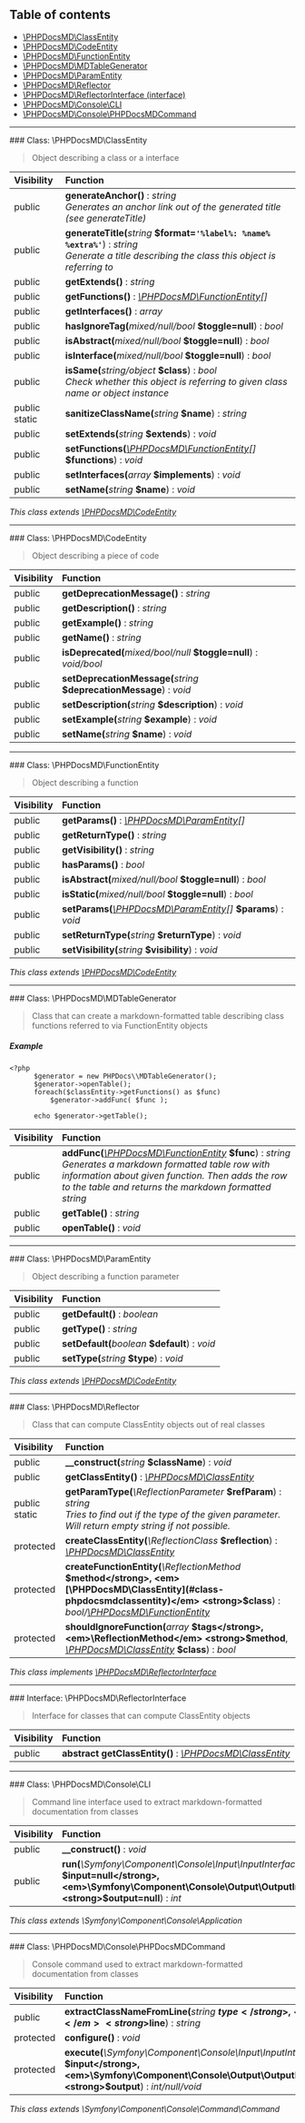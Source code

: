 ## Table of contents

- [\PHPDocsMD\ClassEntity](#class-phpdocsmdclassentity)
- [\PHPDocsMD\CodeEntity](#class-phpdocsmdcodeentity)
- [\PHPDocsMD\FunctionEntity](#class-phpdocsmdfunctionentity)
- [\PHPDocsMD\MDTableGenerator](#class-phpdocsmdmdtablegenerator)
- [\PHPDocsMD\ParamEntity](#class-phpdocsmdparamentity)
- [\PHPDocsMD\Reflector](#class-phpdocsmdreflector)
- [\PHPDocsMD\ReflectorInterface (interface)](#interface-phpdocsmdreflectorinterface)
- [\PHPDocsMD\Console\CLI](#class-phpdocsmdconsolecli)
- [\PHPDocsMD\Console\PHPDocsMDCommand](#class-phpdocsmdconsolephpdocsmdcommand)

<hr /> 
### Class: \PHPDocsMD\ClassEntity

> Object describing a class or a interface

| Visibility | Function |
|:-----------|:---------|
| public | <strong>generateAnchor()</strong> : <em>string</em><br /><em>Generates an anchor link out of the generated title (see generateTitle)</em> |
| public | <strong>generateTitle(</strong><em>string</em> <strong>$format=`'%label%: %name% %extra%'`</strong>)</strong> : <em>string</em><br /><em>Generate a title describing the class this object is referring to</em> |
| public | <strong>getExtends()</strong> : <em>string</em> |
| public | <strong>getFunctions()</strong> : <em>[\PHPDocsMD\FunctionEntity](#class-phpdocsmdfunctionentity)[]</em> |
| public | <strong>getInterfaces()</strong> : <em>array</em> |
| public | <strong>hasIgnoreTag(</strong><em>mixed/null/bool</em> <strong>$toggle=null</strong>)</strong> : <em>bool</em> |
| public | <strong>isAbstract(</strong><em>mixed/null/bool</em> <strong>$toggle=null</strong>)</strong> : <em>bool</em> |
| public | <strong>isInterface(</strong><em>mixed/null/bool</em> <strong>$toggle=null</strong>)</strong> : <em>bool</em> |
| public | <strong>isSame(</strong><em>string/object</em> <strong>$class</strong>)</strong> : <em>bool</em><br /><em>Check whether this object is referring to given class name or object instance</em> |
| public static | <strong>sanitizeClassName(</strong><em>string</em> <strong>$name</strong>)</strong> : <em>string</em> |
| public | <strong>setExtends(</strong><em>string</em> <strong>$extends</strong>)</strong> : <em>void</em> |
| public | <strong>setFunctions(</strong><em>[\PHPDocsMD\FunctionEntity](#class-phpdocsmdfunctionentity)[]</em> <strong>$functions</strong>)</strong> : <em>void</em> |
| public | <strong>setInterfaces(</strong><em>array</em> <strong>$implements</strong>)</strong> : <em>void</em> |
| public | <strong>setName(</strong><em>string</em> <strong>$name</strong>)</strong> : <em>void</em> |

*This class extends [\PHPDocsMD\CodeEntity](#class-phpdocsmdcodeentity)*

<hr /> 
### Class: \PHPDocsMD\CodeEntity

> Object describing a piece of code

| Visibility | Function |
|:-----------|:---------|
| public | <strong>getDeprecationMessage()</strong> : <em>string</em> |
| public | <strong>getDescription()</strong> : <em>string</em> |
| public | <strong>getExample()</strong> : <em>string</em> |
| public | <strong>getName()</strong> : <em>string</em> |
| public | <strong>isDeprecated(</strong><em>mixed/bool/null</em> <strong>$toggle=null</strong>)</strong> : <em>void/bool</em> |
| public | <strong>setDeprecationMessage(</strong><em>string</em> <strong>$deprecationMessage</strong>)</strong> : <em>void</em> |
| public | <strong>setDescription(</strong><em>string</em> <strong>$description</strong>)</strong> : <em>void</em> |
| public | <strong>setExample(</strong><em>string</em> <strong>$example</strong>)</strong> : <em>void</em> |
| public | <strong>setName(</strong><em>string</em> <strong>$name</strong>)</strong> : <em>void</em> |

<hr /> 
### Class: \PHPDocsMD\FunctionEntity

> Object describing a function

| Visibility | Function |
|:-----------|:---------|
| public | <strong>getParams()</strong> : <em>[\PHPDocsMD\ParamEntity](#class-phpdocsmdparamentity)[]</em> |
| public | <strong>getReturnType()</strong> : <em>string</em> |
| public | <strong>getVisibility()</strong> : <em>string</em> |
| public | <strong>hasParams()</strong> : <em>bool</em> |
| public | <strong>isAbstract(</strong><em>mixed/null/bool</em> <strong>$toggle=null</strong>)</strong> : <em>bool</em> |
| public | <strong>isStatic(</strong><em>mixed/null/bool</em> <strong>$toggle=null</strong>)</strong> : <em>bool</em> |
| public | <strong>setParams(</strong><em>[\PHPDocsMD\ParamEntity](#class-phpdocsmdparamentity)[]</em> <strong>$params</strong>)</strong> : <em>void</em> |
| public | <strong>setReturnType(</strong><em>string</em> <strong>$returnType</strong>)</strong> : <em>void</em> |
| public | <strong>setVisibility(</strong><em>string</em> <strong>$visibility</strong>)</strong> : <em>void</em> |

*This class extends [\PHPDocsMD\CodeEntity](#class-phpdocsmdcodeentity)*

<hr /> 
### Class: \PHPDocsMD\MDTableGenerator

> Class that can create a markdown-formatted table describing class functions referred to via FunctionEntity objects

##### Example
```
<?php
      $generator = new PHPDocs\\MDTableGenerator();
      $generator->openTable();
      foreach($classEntity->getFunctions() as $func)
          $generator->addFunc( $func );
 
      echo $generator->getTable();
```

| Visibility | Function |
|:-----------|:---------|
| public | <strong>addFunc(</strong><em>[\PHPDocsMD\FunctionEntity](#class-phpdocsmdfunctionentity)</em> <strong>$func</strong>)</strong> : <em>string</em><br /><em>Generates a markdown formatted table row with information about given function. Then adds the row to the table and returns the markdown formatted string</em> |
| public | <strong>getTable()</strong> : <em>string</em> |
| public | <strong>openTable()</strong> : <em>void</em> |

<hr /> 
### Class: \PHPDocsMD\ParamEntity

> Object describing a function parameter

| Visibility | Function |
|:-----------|:---------|
| public | <strong>getDefault()</strong> : <em>boolean</em> |
| public | <strong>getType()</strong> : <em>string</em> |
| public | <strong>setDefault(</strong><em>boolean</em> <strong>$default</strong>)</strong> : <em>void</em> |
| public | <strong>setType(</strong><em>string</em> <strong>$type</strong>)</strong> : <em>void</em> |

*This class extends [\PHPDocsMD\CodeEntity](#class-phpdocsmdcodeentity)*

<hr /> 
### Class: \PHPDocsMD\Reflector

> Class that can compute ClassEntity objects out of real classes

| Visibility | Function |
|:-----------|:---------|
| public | <strong>__construct(</strong><em>string</em> <strong>$className</strong>)</strong> : <em>void</em> |
| public | <strong>getClassEntity()</strong> : <em>[\PHPDocsMD\ClassEntity](#class-phpdocsmdclassentity)</em> |
| public static | <strong>getParamType(</strong><em>\ReflectionParameter</em> <strong>$refParam</strong>)</strong> : <em>string</em><br /><em>Tries to find out if the type of the given parameter. Will return empty string if not possible.</em> |
| protected | <strong>createClassEntity(</strong><em>\ReflectionClass</em> <strong>$reflection</strong>)</strong> : <em>[\PHPDocsMD\ClassEntity](#class-phpdocsmdclassentity)</em> |
| protected | <strong>createFunctionEntity(</strong><em>\ReflectionMethod</em> <strong>$method</strong>, <em>[\PHPDocsMD\ClassEntity](#class-phpdocsmdclassentity)</em> <strong>$class</strong>)</strong> : <em>bool/[\PHPDocsMD\FunctionEntity](#class-phpdocsmdfunctionentity)</em> |
| protected | <strong>shouldIgnoreFunction(</strong><em>array</em> <strong>$tags</strong>, <em>\ReflectionMethod</em> <strong>$method</strong>, <em>[\PHPDocsMD\ClassEntity](#class-phpdocsmdclassentity)</em> <strong>$class</strong>)</strong> : <em>bool</em> |

*This class implements [\PHPDocsMD\ReflectorInterface](#interface-phpdocsmdreflectorinterface)*

<hr /> 
### Interface: \PHPDocsMD\ReflectorInterface

> Interface for classes that can compute ClassEntity objects

| Visibility | Function |
|:-----------|:---------|
| public | <strong>abstract getClassEntity()</strong> : <em>[\PHPDocsMD\ClassEntity](#class-phpdocsmdclassentity)</em> |

<hr /> 
### Class: \PHPDocsMD\Console\CLI

> Command line interface used to extract markdown-formatted documentation from classes

| Visibility | Function |
|:-----------|:---------|
| public | <strong>__construct()</strong> : <em>void</em> |
| public | <strong>run(</strong><em>\Symfony\Component\Console\Input\InputInterface</em> <strong>$input=null</strong>, <em>\Symfony\Component\Console\Output\OutputInterface</em> <strong>$output=null</strong>)</strong> : <em>int</em> |

*This class extends \Symfony\Component\Console\Application*

<hr /> 
### Class: \PHPDocsMD\Console\PHPDocsMDCommand

> Console command used to extract markdown-formatted documentation from classes

| Visibility | Function |
|:-----------|:---------|
| public | <strong>extractClassNameFromLine(</strong><em>string</em> <strong>$type</strong>, <em>string</em> <strong>$line</strong>)</strong> : <em>string</em> |
| protected | <strong>configure()</strong> : <em>void</em> |
| protected | <strong>execute(</strong><em>\Symfony\Component\Console\Input\InputInterface</em> <strong>$input</strong>, <em>\Symfony\Component\Console\Output\OutputInterface</em> <strong>$output</strong>)</strong> : <em>int/null/void</em> |

*This class extends \Symfony\Component\Console\Command\Command*

